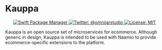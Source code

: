 # Kauppa

<p align="center">
    <a href="https://swift.org/package-manager">
        <img src="https://img.shields.io/badge/spm-compatible-brightgreen.svg?style=flat" alt="Swift Package Manager" />
    </a>
    <a href="https://twitter.com/omnijarstudio">
        <img src="https://img.shields.io/badge/contact-@omnijarstudio-blue.svg?style=flat" alt="Twitter: @omnijarstudio" />
    </a>
    <a href="https://opensource.org/licenses/MIT">
        <img src="https://img.shields.io/badge/License-MIT-yellow.svg?style=flat" alt="License: MIT" />
    </a>
</p>

Kauppa is an open source set of microservices for ecommerce. Although 
generic in design, Kauppa is intended to be used with Naamio to provide 
ecommerce-specific extensions to the platform.
